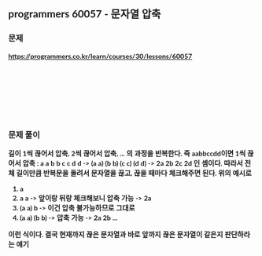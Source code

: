 <span style="font-family:Lato,PingFang SC,Microsoft YaHei,sans-serif">

## programmers 60057 - 문자열 압축


### 문제 
<b>https://programmers.co.kr/learn/courses/30/lessons/60057</b>


<br/><br/><br/><br/><br/><br/>


### 문제 풀이<b>

길이 1씩 끊어서 압축, 2씩 끊어서 압축, ... 의 과정을 반복한다. 
즉 
aabbccdd이면
1씩 끊어서 압축 : a a b b c c d d -> (a a) (b b) (c c) (d d) -> 2a 2b 2c 2d 인 셈이다.
따라서 전체 길이만큼 반복문을 돌려서 문자열을 끊고, 끊을 때마다 체크해주면 된다.
위의 예시로 

1. a
2. a a -> 앞이랑 뒤랑 체크해보니 압축 가능 -> 2a
3. (a a) b -> 이건 압축 불가능하므로 그대로  
4. (a a) (b b) -> 압축 가능 -> 2a 2b
...

이런 식이다. 
결국 현재까지 끊은 문자열과 바로 앞까지 끊은 문자열이 같은지 판단하라는 얘기


</span>
